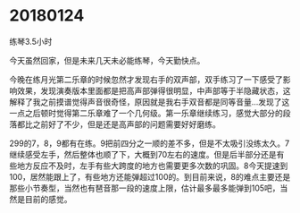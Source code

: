 # 20180124

练琴3.5小时

今天虽然回家，但是未来几天未必能练琴，今天勤快点。

今晚在练月光第二乐章的时候忽然才发现右手的双声部，双手练习了一下感受了影响效果，发现演奏版本里面都是把高声部弹得很明显，中声部等于半隐藏状态，这解释了我之前摸谱觉得声音很奇怪，原因就是我右手双音都是同等音量...发现了这一点之后顿时觉得第二乐章难了一个几何级。第一乐章继续练习，感觉大部分的段落都比之前好了不少，但是还是高声部的问题需要好好磨练。

299的7，8，9都有在练。9把前四分之一顺的差不多，但是不太吸引没练太久。7继续感受左手，然后整体也顺了下，大概到70左右的速度。但是后半部分还是有些地方反应不及时，左手有些大跨度的地方也需要更多次数的巩固。8今天提速到100，居然能跟上了，有些地方还能弹超过100的。到目前来说，8的难点主要还是那些小节奏型，当然也有琶音那一段的速度上限，估计最多最多能弹到105吧，当然是目前的感觉。
